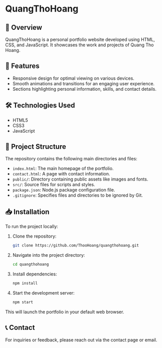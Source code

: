 
# QuangThoHoang

## 📄 Overview

QuangThoHoang is a personal portfolio website developed using HTML, CSS, and JavaScript. It showcases the work and projects of Quang Tho Hoang.

## 🚀 Features

- Responsive design for optimal viewing on various devices.
- Smooth animations and transitions for an engaging user experience.
- Sections highlighting personal information, skills, and contact details.

## 🛠️ Technologies Used

- HTML5
- CSS3
- JavaScript

## 📂 Project Structure

The repository contains the following main directories and files:

- `index.html`: The main homepage of the portfolio.
- `contact.html`: A page with contact information.
- `public/`: Directory containing public assets like images and fonts.
- `src/`: Source files for scripts and styles.
- `package.json`: Node.js package configuration file.
- `.gitignore`: Specifies files and directories to be ignored by Git.

## 📥 Installation

To run the project locally:

1. Clone the repository:

   ```bash
   git clone https://github.com/ThooHoang/quangthohoang.git
   ```

2. Navigate into the project directory:

   ```bash
   cd quangthohoang
   ```

3. Install dependencies:

   ```bash
   npm install
   ```

4. Start the development server:

   ```bash
   npm start
   ```

This will launch the portfolio in your default web browser.

## 📞 Contact

For inquiries or feedback, please reach out via the contact page or email.
